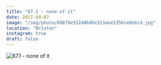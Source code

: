 ```yaml
---
title: "87.1 - none of it"
date: 2017-04-07
image: "/img/photo/89876e552406d6e313aee5356ce0ebcd.jpg"
location: "Brixton"
instagram: true
draft: false
---
```


![87.1 - none of it](/img/photo/89876e552406d6e313aee5356ce0ebcd.jpg)

